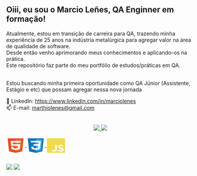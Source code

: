 

##  Oiii, eu sou o Marcio Leñes, QA Enginner em formação!<br>
<div align="align">
Atualmente, estou em transição de carreira para QA, trazendo minha experiência de 25 anos na indústria metalúrgica para agregar valor na área de qualidade de software.<br>
Desde então venho aprimorando meus conhecimentos e aplicando-os na prática.<br>
Este repositório faz parte do meu portfólio de estudos/práticas em QA.<br><br>

Estou buscando minha primeira oportunidade como QA Júnior (Assistente, Estágio e etc) que possam agregar nessa nova jornada<br>

🔗 LinkedIn: https://www.linkedin.com/in/marciolenes <br>
📫 E-mail: marthiolenes@gmail.com <br>
</div>
<br>



<div align="center">
  <a href="https://github.com/marciolenes">
  <img height="165em" src="https://github-readme-stats.vercel.app/api?username=marciolenes&show_icons=true&theme=dracula&include_all_commits=true&count_private=true"/>
  <img height="165em" src="https://github-readme-stats.vercel.app/api/top-langs/?username=marciolenes&layout=compact&langs_count=7&theme=dracula"/>
</div>
<br>
  
<div>
  <img align="center" alt="Marcio-HTML" height="40" width="50" src="https://raw.githubusercontent.com/devicons/devicon/master/icons/html5/html5-original.svg">
  <img align="center" alt="Marcio-CSS" height="40" width="50" src="https://raw.githubusercontent.com/devicons/devicon/master/icons/css3/css3-original.svg">
  <img align="center" alt="Marcio-Js" height="40" width="50" src="https://raw.githubusercontent.com/devicons/devicon/master/icons/javascript/javascript-plain.svg">
</div>
 
##
 
<div> 
  <a href = "mailto:marthiolenes@gmail.com"><img src="https://img.shields.io/badge/-Gmail-%23333?style=for-the-badge&logo=gmail&logoColor=white" target="_blank"></a>
  <a href="https://www.linkedin.com/in/marciolenes" target="_blank"><img src="https://img.shields.io/badge/-LinkedIn-%230077B5?style=for-the-badge&logo=linkedin&logoColor=white" target="_blank"></a>  
</div>

<br><br>



